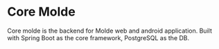 # Core Molde
Core molde is the backend for Molde web and android application. Built with Spring Boot as the core
framework, PostgreSQL as the DB.

